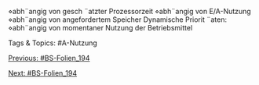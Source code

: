 ⋄abh¨angig von gesch ¨atzter Prozessorzeit
⋄abh¨angig von E/A-Nutzung
⋄abh¨angig von angefordertem Speicher
Dynamische Priorit ¨aten:
⋄abh¨angig von momentaner Nutzung der Betriebsmittel

   Tags & Topics:
   #A-Nutzung

[Previous: #BS-Folien_194](BS-Folien_194.md)

[Next: #BS-Folien_194](BS-Folien_194.md)